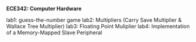 **ECE342: Computer Hardware**

lab1: guess-the-number game
lab2: Multipliers (Carry Save Multiplier & Wallace Tree Multiplier)
lab3: Floating Point Muliplier
lab4: Implementation of a Memory-Mapped Slave Peripheral
